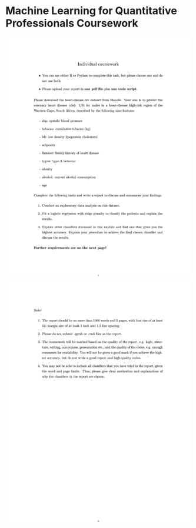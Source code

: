 # Machine Learning for Quantitative Professionals Coursework
 
![Individual Cousework for Machine Learning for Quantitative Professionals p1](https://github.com/RemaniSA/Linear-vs-Nonlinear-Classification-Boundary-Project/blob/main/images/Task_Page1.jpg)

![Individual Cousework for Machine Learning for Quantitative Professionals p2](https://github.com/RemaniSA/Linear-vs-Nonlinear-Classification-Boundary-Project/blob/main/images/Task_Page2.jpg)
